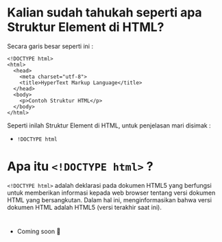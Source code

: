 # Kalian sudah tahukah seperti apa Struktur Element di HTML?

Secara garis besar seperti ini :

```
<!DOCTYPE html>
<html>
  <head>
    <meta charset="utf-8">
    <title>HyperText Markup Language</title>
  </head>
  <body>
    <p>Contoh Struktur HTML</p>
  </body>
</html>
```

Seperti inilah Struktur Element di HTML, untuk penjelasan mari disimak :

- `!DOCTYPE html`

# Apa itu `<!DOCTYPE html>` ?

`<!DOCTYPE html>` adalah deklarasi pada dokumen HTML5 yang berfungsi untuk memberikan informasi kepada web browser tentang versi dokumen HTML yang bersangkutan. Dalam hal ini, <!DOCTYPE html> menginformasikan bahwa versi dokumen HTML adalah HTML5 (versi terakhir saat ini).

#

- Coming soon 🚀
